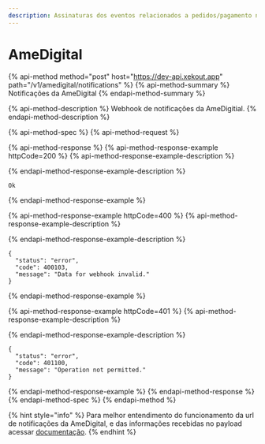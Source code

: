 ```yaml
---
description: Assinaturas dos eventos relacionados a pedidos/pagamento na AmeDigital.
---
```


# AmeDigital

{% api-method method="post" host="https://dev-api.xekout.app" path="/v1/amedigital/notifications" %}
{% api-method-summary %}
Notificações da AmeDigital
{% endapi-method-summary %}

{% api-method-description %}
Webhook de notificações da AmeDigitial.
{% endapi-method-description %}

{% api-method-spec %}
{% api-method-request %}

{% api-method-response %}
{% api-method-response-example httpCode=200 %}
{% api-method-response-example-description %}

{% endapi-method-response-example-description %}

```
Ok
```
{% endapi-method-response-example %}

{% api-method-response-example httpCode=400 %}
{% api-method-response-example-description %}

{% endapi-method-response-example-description %}

```
{
  "status": "error",
  "code": 400103,
  "message": "Data for webhook invalid."
}
```
{% endapi-method-response-example %}

{% api-method-response-example httpCode=401 %}
{% api-method-response-example-description %}

{% endapi-method-response-example-description %}

```
{
  "status": "error",
  "code": 401100,
  "message": "Operation not permitted."
}
```
{% endapi-method-response-example %}
{% endapi-method-response %}
{% endapi-method-spec %}
{% endapi-method %}

{% hint style="info" %}
Para melhor entendimento do funcionamento da url de notificações da AmeDigital, e das informações recebidas no payload acessar [documentação](https://amedigital.github.io/).
{% endhint %}



